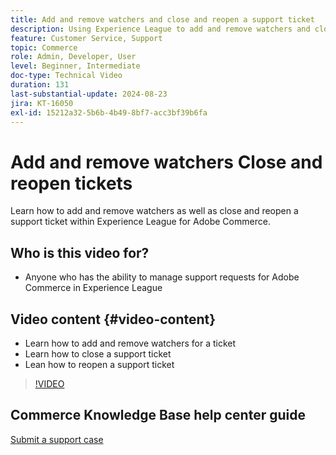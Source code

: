 ```yaml
---
title: Add and remove watchers and close and reopen a support ticket
description: Using Experience League to add and remove watchers and close and reopen a support ticket
feature: Customer Service, Support
topic: Commerce
role: Admin, Developer, User
level: Beginner, Intermediate
doc-type: Technical Video
duration: 131
last-substantial-update: 2024-08-23
jira: KT-16050
exl-id: 15212a32-5b6b-4b49-8bf7-acc3bf39b6fa
---
```

# Add and remove watchers Close and reopen tickets

Learn how to add and remove watchers as well as close and reopen a support ticket within Experience League for Adobe Commerce.

## Who is this video for?

* Anyone who has the ability to manage support requests for Adobe Commerce in Experience League

## Video content {#video-content}

* Learn how to add and remove watchers for a ticket 
* Learn how to close a support ticket
* Lean how to reopen a support ticket

>[!VIDEO](https://video.tv.adobe.com/v/3433082?learn=on)

## Commerce Knowledge Base help center guide

[Submit a support case](https://experienceleague.adobe.com/en/docs/commerce-knowledge-base/kb/help-center-guide/magento-help-center-user-guide#support-case)
